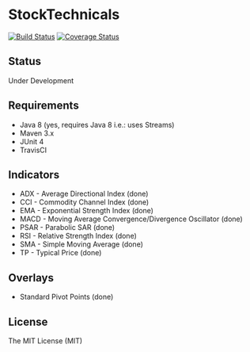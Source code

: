 # StockTechnicals

[![Build Status](https://travis-ci.org/jasonlam604/StockTechnicals.svg?branch=master)](https://travis-ci.org/jasonlam604/StockTechnicals)
[![Coverage Status](https://coveralls.io/repos/github/jasonlam604/StockTechnicals/badge.svg)](https://coveralls.io/github/jasonlam604/StockTechnicals)

## Status

Under Development

## Requirements

* Java 8 (yes, requires Java 8 i.e.: uses Streams)
* Maven 3.x
* JUnit 4
* TravisCI

## Indicators

* ADX - Average Directional Index (done)
* CCI - Commodity Channel Index  (done)
* EMA - Exponential Strength Index (done)
* MACD - Moving Average Convergence/Divergence Oscillator (done)
* PSAR - Parabolic SAR (done)
* RSI - Relative Strength Index (done)
* SMA - Simple Moving Average (done)
* TP - Typical Price (done)

## Overlays

* Standard Pivot Points (done)

## License

The MIT License (MIT)